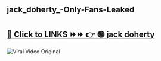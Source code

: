 
 ## jack_doherty_-Only-Fans-Leaked

# <h2><a href="https://clipsfans.com/jack_doherty_&ref=git">🔗 Click to LINKS ⏩⏩ 👉 🟢 jack doherty  </a></h2>

<a href="https://clipsfans.com/jack_doherty_&ref=git" rel="nofollow" data-target="animated-image.originalLink"><img src="https://i.ibb.co.com/xMMVF88/686577567.gif" alt="Viral Video Original" style="max-width: 100%; display: inline-block;" data-target="animated-image.originalImage"></a>
